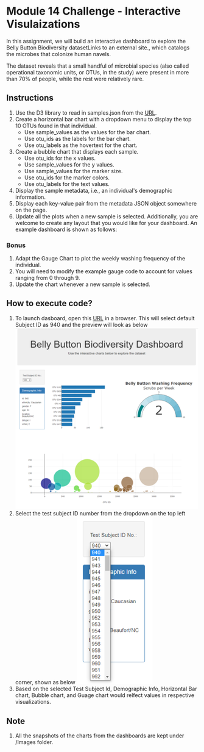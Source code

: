 # Module 14 Challenge - Interactive Visulaizations
In this assignment, we will build an interactive dashboard to explore the Belly Button Biodiversity datasetLinks to an external site., which catalogs the microbes that colonize human navels.

The dataset reveals that a small handful of microbial species (also called operational taxonomic units, or OTUs, in the study) were present in more than 70% of people, while the rest were relatively rare.

## Instructions

1. Use the D3 library to read in samples.json from the [URL](https://2u-data-curriculum-team.s3.amazonaws.com/dataviz-classroom/v1.1/14-Interactive-Web-Visualizations/02-Homework/samples.json).
2. Create a horizontal bar chart with a dropdown menu to display the top 10 OTUs found in that individual.
   - Use sample_values as the values for the bar chart.
   - Use otu_ids as the labels for the bar chart.
   - Use otu_labels as the hovertext for the chart.
3. Create a bubble chart that displays each sample.
   - Use otu_ids for the x values.
   - Use sample_values for the y values.
   - Use sample_values for the marker size.
   - Use otu_ids for the marker colors.
   - Use otu_labels for the text values.
4. Display the sample metadata, i.e., an individual's demographic information.
5. Display each key-value pair from the metadata JSON object somewhere on the page.
6. Update all the plots when a new sample is selected. Additionally, you are welcome to create any layout that you would like for your dashboard. An example dashboard is shown as follows:

### Bonus
1. Adapt the Gauge Chart to plot the weekly washing frequency of the individual.
2. You will need to modify the example gauge code to account for values ranging from 0 through 9.
3. Update the chart whenever a new sample is selected.

## How to execute code?
1. To launch dasboard, open this [URL](https://nidhi0684.github.io/belly-button-challenge/) in a browser. This will select default Subject ID as 940 and the preview will look as below ![localImage](./Images/BellyButtonDashboard.png)
2. Select the test subject ID number from the dropdown on the top left corner, shown as below  ![localImage](./Images/SubjectIDs_Dropdown.png)
3. Based on the selected Test Subject Id, Demographic Info, Horizontal Bar chart, Bubble chart, and Guage chart would relfect values in respective visualizations.

## Note
1. All the snapshots of the charts from the dashboards are kept under /Images folder.


